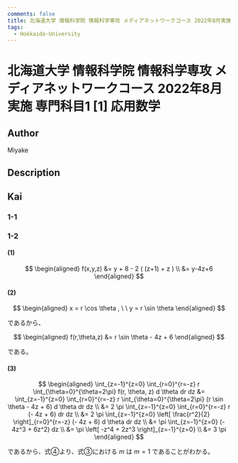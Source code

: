 ```yaml
---
comments: false
title: 北海道大学 情報科学院 情報科学専攻 メディアネットワークコース 2022年8月実施 専門科目1 [1] 応用数学
tags:
  - Hokkaido-University
---
```

# 北海道大学 情報科学院 情報科学専攻 メディアネットワークコース 2022年8月実施 専門科目1 \[1\] 応用数学

## **Author**
Miyake

## **Description**

## **Kai**
### 1-1

### 1-2
#### (1)

$$
  \begin{aligned}
  f(x,y,z)
  &= y + 8 - 2 ( (z+1) + z )
  \\
  &= y-4z+6
  \end{aligned}
$$

#### (2)

$$
  \begin{aligned}
  x = r \cos \theta
  , \ \ 
  y = r \sin \theta
  \end{aligned}
$$

であるから、

$$
  \begin{aligned}
  f(r,\theta,z)
  &= r \sin \theta - 4z + 6
  \end{aligned}
$$

である。

#### (3)

$$
  \begin{aligned}
  \int_{z=-1}^{z=0} \int_{r=0}^{r=-z} r \int_{\theta=0}^{\theta=2\pi}
  f(r, \theta, z) d \theta dr dz
  &= \int_{z=-1}^{z=0} \int_{r=0}^{r=-z} r \int_{\theta=0}^{\theta=2\pi}
  (r \sin \theta - 4z + 6) d \theta dr dz
  \\
  &= 2 \pi \int_{z=-1}^{z=0} \int_{r=0}^{r=-z} r (- 4z + 6) dr dz
  \\
  &= 2 \pi \int_{z=-1}^{z=0} \left[ \frac{r^2}{2} \right]_{r=0}^{r=-z}
  (- 4z + 6) d \theta dr dz
  \\
  &= \pi \int_{z=-1}^{z=0} (- 4z^3 + 6z^2) dz
  \\
  &= \pi \left[ -z^4 + 2z^3 \right]_{z=-1}^{z=0}
  \\
  &= 3 \pi
  \end{aligned}
$$

であるから、式④より、式③における $m$ は $m=1$ であることがわかる。